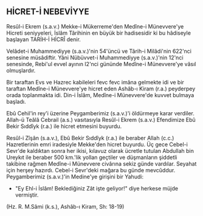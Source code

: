 ## HİCRET-İ NEBEVİYYE

Resûl-i Ekrem (s.a.v.) Mekke-i Mükerreme'den Medîne-i Münevvere'ye Hicreti seniyyeleri, İslâm Târihinin en büyük bir hadisesidir ki bu hâdiseyle başlayan TARİH-İ HİCRÎ denir.

Velâdet-i Muhammediyye (s.a.v.)'nin 54'üncü ve Târih-i Milâdi'nin 622'nci senesine müsâdiftir. Yâni Nübüvvet-i Mu­hammediyye (s.a.v.)'nin 12'nci senesinde, Rebi'ul evvel ayının I2'nci gününde Medîne-i Münevvere'ye vâsıl olmuşlardır.

Bir taraftan Evs ve Hazrec kabileleri fevc fevc imâna gel­mekte idi ve bir taraftan Medîne-i Münevvere'ye hicret eden Ashâb-ı Kiram (r.a.) peyderpey orada toplanmakta idi. Din-i İs­lâm, Medîne-i Münevvere'de kuvvet bulmaya başladı.

Ebû Cehil'in rey'i üzerine Peygamberimiz (s.a.v.)'i öldür­meye karar verdiler. Allah-ü Teâlâ Cebrail (a.s.) vasıtasıyla Re­sûl-i Ekrem (s.a.v.) Efendimize Ebû Bekir Sıddîyk (r.a.) ile hic­ret etmesini buyurdu.

Resûl-i Zîşân (s.a.v.), Ebû Bekir Sıddîyk (r.a.) ile beraber Allah (c.c.) Hazretlerinin emri iradesiyle Mekke'den hicret bu­yurdu. Üç gece Cebel-i Sevr'de kaldıktan sonra her ikisi, kıla­vuz olarak ücretle tutulan Abdullah bin Ureykıt ile beraber 500 km.'lik yollan geçtiler ve düşmanların şiddetli takibine rağmen Medîne-i Münevvere civârına sekiz günde vardılar. Seyahat için herşey hazırdı. Cebel-i Sevr'deki mağara bu günde mevcûddur. Peygamberimiz (s.a.v.)'in Medine'ye girişini bir Yahudi:

- "Ey Ehl-i İslâm! Beklediğiniz Zât işte geliyor!" diye herkese müjde vermiştir.

(Hz. R. M.Sâmi (k.s.), Ashâb-ı Kiram, Sh: 18-19)
